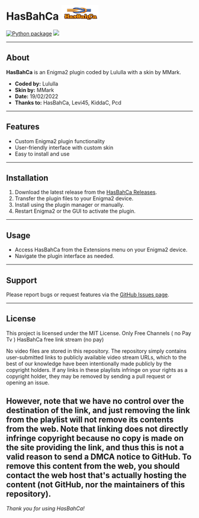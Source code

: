 # HasBahCa ![HasBahCa Logo](https://github.com/Belfagor2005/HasBahCa/blob/main/usr/lib/enigma2/python/Plugins/Extensions/HasBahCa/logo.png?raw=true)

[![Python package](https://github.com/Belfagor2005/HasBahCa/actions/workflows/pylint.yml/badge.svg)](https://github.com/Belfagor2005/HasBahCa/actions/workflows/pylint.yml) ![](https://komarev.com/ghpvc/?username=Belfagor2005)

---

## About

**HasBahCa** is an Enigma2 plugin coded by Lululla with a skin by MMark.

- **Coded by:** Lululla  
- **Skin by:** MMark  
- **Date:** 19/02/2022  
- **Thanks to:** HasBahCa, Levi45, KiddaC, Pcd

---

## Features

- Custom Enigma2 plugin functionality  
- User-friendly interface with custom skin  
- Easy to install and use

---

## Installation

1. Download the latest release from the [HasBahCa Releases](https://github.com/Belfagor2005/HasBahCa/releases).  
2. Transfer the plugin files to your Enigma2 device.  
3. Install using the plugin manager or manually.  
4. Restart Enigma2 or the GUI to activate the plugin.

---

## Usage

- Access HasBahCa from the Extensions menu on your Enigma2 device.  
- Navigate the plugin interface as needed.

---

## Support

Please report bugs or request features via the [GitHub Issues page](https://github.com/Belfagor2005/HasBahCa/issues).

---

## License

This project is licensed under the MIT License.
Only Free Channels ( no Pay Tv ) 
HasBahCa free link stream (no pay)

No video files are stored in this repository. The repository simply contains user-submitted links to publicly available video stream URLs, which to the best of our knowledge have been intentionally made publicly by the copyright holders. If any links in these playlists infringe on your rights as a copyright holder, they may be removed by sending a pull request or opening an issue.

However, note that we have no control over the destination of the link, and just removing the link from the playlist will not remove its contents from the web. Note that linking does not directly infringe copyright because no copy is made on the site providing the link, and thus this is not a valid reason to send a DMCA notice to GitHub. To remove this content from the web, you should contact the web host that's actually hosting the content (not GitHub, nor the maintainers of this repository).
---

*Thank you for using HasBahCa!*
```

